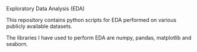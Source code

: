 Exploratory Data Analysis (EDA)

This repository contains python scripts for EDA performed on various publicly available datasets.

The libraries I have used to perform EDA are numpy, pandas, matplotlib and seaborn.

